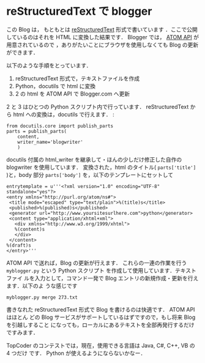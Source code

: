 # reStructuredText で blogger

<!--
date = "2005-12-16"
-->

この Blog は， もともとは
[reStructuredText](http://docutils.sourceforge.net/rst.html) 形式で書いています
．ここで公開しているのはそれを HTML に変換した結果です． Blogger では，
[ATOM API](http://code.blogger.com/archives/atom-docs.html) が用意されているので
，ありがたいことにブラウザを使用しなくても Blog の更新ができます．

以下のような手順をとっています．

1.  reStructuredText 形式で，テキストファイルを作成
2.  Python，docutils で html に変換
3.  2 の html を ATOM API で Blogger.com へ更新

2 と 3 はひとつの Python スクリプト内で行っています． reStructuredText から html
への変換は，docutils で行えます． :

    from docutils.core import publish_parts
    parts = publish_parts(
        content,
        writer_name='blogwriter'
        )

docutils 付属の html_writer を継承して・ほんの少しだけ修正した自作の blogwriter
を使用しています． 変換された，html のタイトル( `parts['title']` )と，body 部分
`parts['body']` を，以下のテンプレートにセットして

```
entrytemplate = u'''<?xml version="1.0" encoding="UTF-8" standalone="yes"?>
<entry xmlns="http://purl.org/atom/ns#">
 <title mode="escaped" type="text/plain">%(title)s</title>
 <published>%(published)s</published>
 <generator url="http://www.yoursitesurlhere.com">python</generator>
 <content type="application/xhtml+xml">
   <div xmlns="http://www.w3.org/1999/xhtml">
   %(content)s
   </div>
 </content>
%(draft)s
</entry>'''
```

ATOM API で送れば，Blog の更新が行えます． これらの一連の作業を行う
`myblogger.py` という Python スクリプト を作成して使用しています．テキストファイ
ルを入力として，コマンド一発で Blog エントリの新規作成・更新を行えます．以下のよ
うな感じです

```
myblogger.py merge 273.txt
```

書きなれた reStructuredText 形式で Blog を書けるのは快適です． ATOM API はほとん
どの Blog サービスがサポートしているはずですので，もし将来 Blog を引越しすること
になっても，ローカルにあるテキストを全部再発行するだけですみます．

TopCoder のコンテストでは，現在，使用できる言語は Java, C\#, C++, VB の 4 つだけ
です． Python が使えるようにならないかなー．
